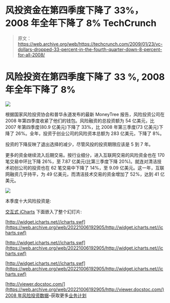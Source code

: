# 风投资金在第四季度下降了 33%，2008 年全年下降了 8% TechCrunch

> 原文：<https://web.archive.org/web/https://techcrunch.com/2009/01/23/vc-dollars-dropped-33-percent-in-the-fourth-quarter-down-8-percent-for-all-2008/>

# 风险投资在第四季度下降了 33 %, 2008 年全年下降了 8%

![](img/b434c2e5544d78ba623a307953b114f7.png)

根据国家风险投资协会和普华永道发布的最新 MoneyTree 报告，风险投资公司在 2008 年第四季度收紧了他们的钱包。风险融资的总投资额为 54 亿美元，比 2007 年第四季度(80.9 亿美元)下降了 33%，比 2008 年第三季度(73 亿美元)下降了 26%。全年，投资于创业公司的风险资本总额为 283 亿美元，下降了 8%。

投资的下降反映了退出选择的减少，尽管风投的投资期限应该是 5 到 7 年。

更多的资金继续流入后期交易。按行业细分，进入互联网交易的风险资金也在 170 笔交易中环比下降 26%，至 7.87 亿美元(比第三季度下降 20%)。就连对清洁技术初创公司的投资也在 62 笔交易中下降了 14%，至 9.09 亿美元。这一年，互联网融资几乎持平，为 49 亿美元，而清洁技术交易的资金增加了 52%，达到 41 亿美元。

![](img/37c33b4927d246e1752343bcb615a6b8.png)

本季度十大风险投资是:

[交互式 iCharts](https://web.archive.org/web/20221006192905/http://nvca-chartbox.ichartsbusiness.com/) 下面嵌入了整个幻灯片:

[http://widget.icharts.net//icharts.swf](https://web.archive.org/web/20221006192905/http://widget.icharts.net//icharts.swf)

[http://widget.icharts.net//icharts.swf](https://web.archive.org/web/20221006192905/http://widget.icharts.net//icharts.swf)

[http://widget.icharts.net//icharts.swf](https://web.archive.org/web/20221006192905/http://widget.icharts.net//icharts.swf)

[http://viewer.docstoc.com/](https://web.archive.org/web/20221006192905/http://viewer.docstoc.com/)
[2008 年风险投资数据](https://web.archive.org/web/20221006192905/http://www.docstoc.com/docs/3764346/Venture-Capital-Investement-Data-2008)–获取更多[业务计划](https://web.archive.org/web/20221006192905/http://www.docstoc.com/documents/business/)